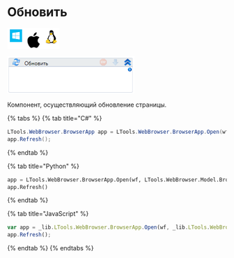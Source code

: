 # Обновить

![](<../../../.gitbook/assets/image (100) (1) (1) (140).png>)

![](<../../../.gitbook/assets/image (414).png>)

Компонент, осуществляющий обновление страницы.

{% tabs %}
{% tab title="C#" %}
```csharp
LTools.WebBrowser.BrowserApp app = LTools.WebBrowser.BrowserApp.Open(wf, LTools.WebBrowser.Model.BrowserTypes.IE);
app.Refresh();
```
{% endtab %}

{% tab title="Python" %}
```python
app = LTools.WebBrowser.BrowserApp.Open(wf, LTools.WebBrowser.Model.BrowserTypes.IE)
app.Refresh()
```
{% endtab %}

{% tab title="JavaScript" %}
```javascript
var app = _lib.LTools.WebBrowser.BrowserApp.Open(wf, _lib.LTools.WebBrowser.Model.BrowserTypes.IE);
app.Refresh();
```
{% endtab %}
{% endtabs %}
